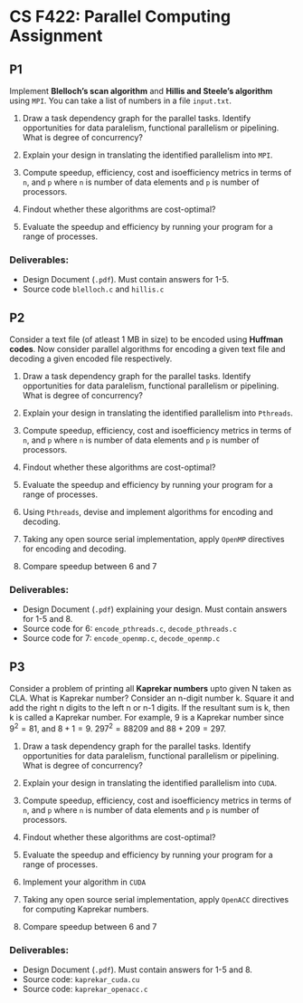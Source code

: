 # CS F422: Parallel Computing Assignment

## P1
Implement **Blelloch’s scan algorithm** and **Hillis and Steele’s algorithm** using `MPI`. You can take a list of numbers in a file `input.txt`.

1. Draw a task dependency graph for the parallel tasks. Identify opportunities for data paralelism, functional parallelism or pipelining. What is degree of concurrency?

2. Explain your design in translating the identified parallelism into `MPI`.

3. Compute speedup, efficiency, cost and isoefficiency metrics in terms of `n`, and `p` where `n` is number of data elements and `p` is number of processors.

4. Findout whether these algorithms are cost-optimal?

5. Evaluate the speedup and efficiency by running your program for a range of processes.

### Deliverables: 
- Design Document (`.pdf`). Must contain answers for 1-5. 
- Source code `blelloch.c` and `hillis.c`

## P2
Consider a text file (of atleast 1 MB in size) to be encoded using **Huffman codes**. Now consider parallel algorithms for encoding a given text file and decoding a given encoded file respectively.

1. Draw a task dependency graph for the parallel tasks. Identify opportunities for data paralelism, functional parallelism or pipelining. What is degree of concurrency?

2. Explain your design in translating the identified parallelism into `Pthreads`.

3. Compute speedup, efficiency, cost and isoefficiency metrics in terms of `n`, and `p` where `n` is number of data elements and `p` is number of processors.

4. Findout whether these algorithms are cost-optimal?

5. Evaluate the speedup and efficiency by running your program for a range of processes.

6. Using `Pthreads`, devise and implement algorithms for encoding and decoding.

7. Taking any open source serial implementation, apply `OpenMP` directives for encoding and decoding.

8. Compare speedup between 6 and 7

### Deliverables: 
- Design Document (`.pdf`) explaining your design. Must contain answers for 1-5 and 8. 
- Source code for 6: `encode_pthreads.c`, `decode_pthreads.c`
- Source code for 7: `encode_openmp.c`, `decode_openmp.c`

## P3
Consider a problem of printing all **Kaprekar numbers** upto given N taken as CLA. What is Kaprekar number? Consider an n-digit number k. Square it and add the right n digits to the left n or n-1 digits. If the resultant sum is k, then k is called a Kaprekar number. For example, 9 is a Kaprekar number since $9^2 = 81$, and $8 + 1 = 9$. $297^2 = 88209$ and $88 + 209 = 297$.

1. Draw a task dependency graph for the parallel tasks. Identify opportunities for data paralelism, functional parallelism or pipelining. What is degree of concurrency?

2. Explain your design in translating the identified parallelism into `CUDA`.

3. Compute speedup, efficiency, cost and isoefficiency metrics in terms of `n`, and `p` where `n` is number of data elements and `p` is number of processors.

4. Findout whether these algorithms are cost-optimal?

5. Evaluate the speedup and efficiency by running your program for a range of processes.

6. Implement your algorithm in `CUDA`

7. Taking any open source serial implementation, apply `OpenACC` directives for computing Kaprekar numbers.

8. Compare speedup between 6 and 7

### Deliverables: 
- Design Document (`.pdf`). Must contain answers for 1-5 and 8. 
- Source code: `kaprekar_cuda.cu`
- Source code: `kaprekar_openacc.c`